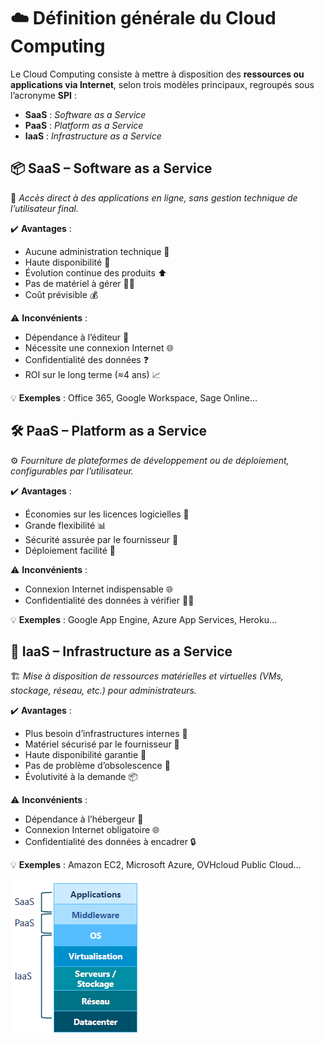 # ☁️ **Définition générale du Cloud Computing**

Le Cloud Computing consiste à mettre à disposition des **ressources ou applications via Internet**, selon trois modèles principaux, regroupés sous l’acronyme **SPI** :

- **SaaS** : *Software as a Service*
- **PaaS** : *Platform as a Service*
- **IaaS** : *Infrastructure as a Service*



## 📦 **SaaS – Software as a Service**

🎯 *Accès direct à des applications en ligne, sans gestion technique de l’utilisateur final.*

✔️ **Avantages** :

- Aucune administration technique 🛑
- Haute disponibilité 🔄
- Évolution continue des produits ⬆️
- Pas de matériel à gérer 🧑‍💻
- Coût prévisible 💰

⚠️ **Inconvénients** :

- Dépendance à l’éditeur 🧬
- Nécessite une connexion Internet 🌐
- Confidentialité des données ❓
- ROI sur le long terme (≈4 ans) 📈

💡 **Exemples** : Office 365, Google Workspace, Sage Online…



## 🛠️ **PaaS – Platform as a Service**

⚙️ *Fourniture de plateformes de développement ou de déploiement, configurables par l’utilisateur.*

✔️ **Avantages** :

- Économies sur les licences logicielles 💸
- Grande flexibilité 📊
- Sécurité assurée par le fournisseur 🔐
- Déploiement facilité 🚀

⚠️ **Inconvénients** :

- Connexion Internet indispensable 🌐
- Confidentialité des données à vérifier 🕵️‍♂️

💡 **Exemples** : Google App Engine, Azure App Services, Heroku…

## 🧱 **IaaS – Infrastructure as a Service**

🏗️ *Mise à disposition de ressources matérielles et virtuelles (VMs, stockage, réseau, etc.) pour administrateurs.*

✔️ **Avantages** :

- Plus besoin d’infrastructures internes 🏢
- Matériel sécurisé par le fournisseur 🔐
- Haute disponibilité garantie 📶
- Pas de problème d’obsolescence 📆
- Évolutivité à la demande 📦

⚠️ **Inconvénients** :

- Dépendance à l’hébergeur 📍
- Connexion Internet obligatoire 🌐
- Confidentialité des données à encadrer 🔒

💡 **Exemples** : Amazon EC2, Microsoft Azure, OVHcloud Public Cloud…

![](../../media/Cours-Messagerie-Cloud-SPI-(SaaS-PaaS-IaaS)-image1.png)


